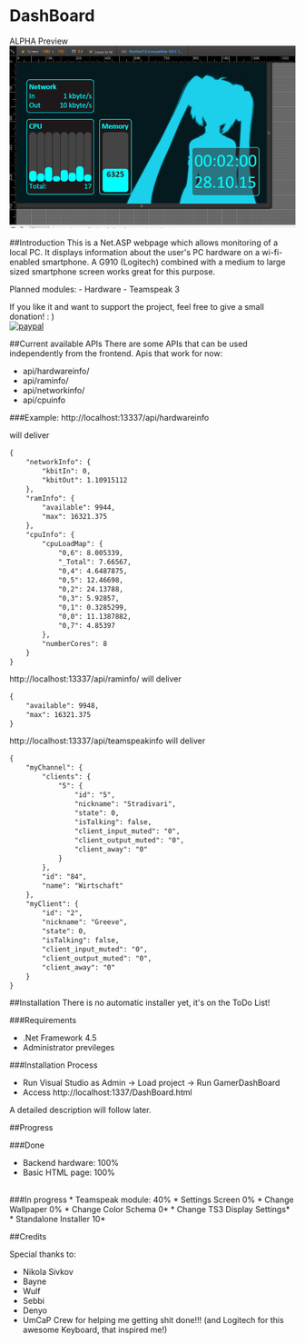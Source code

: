 # DashBoard

ALPHA Preview
![Alt text](DashBoard/alpha.PNG)


##Introduction
This is a Net.ASP webpage which allows monitoring of a local PC. It displays information about the user's PC hardware on a wi-fi-enabled smartphone. A G910 (Logitech) combined with a medium to large sized smartphone screen works great for this purpose.

Planned modules:
	- Hardware
	- Teamspeak 3
	
If you like it and want to support the project, feel free to give a small donation! : ) <br>
[![paypal](https://www.paypalobjects.com/en_US/i/btn/btn_donate_LG.gif)](https://www.paypal.com/cgi-bin/webscr?cmd=_s-xclick&hosted_button_id=SVW78SGP7EZAJ)


##Current available APIs
There are some APIs that can be used independently from the frontend.
Apis that work for now:

- api/hardwareinfo/
- api/raminfo/
- api/networkinfo/
- api/cpuinfo

###Example:
http://localhost:13337/api/hardwareinfo

will deliver
```
{
    "networkInfo": {
        "kbitIn": 0,
        "kbitOut": 1.10915112
    },
    "ramInfo": {
        "available": 9944,
        "max": 16321.375
    },
    "cpuInfo": {
        "cpuLoadMap": {
            "0,6": 8.005339,
            "_Total": 7.66567,
            "0,4": 4.6487875,
            "0,5": 12.46698,
            "0,2": 24.13788,
            "0,3": 5.92857,
            "0,1": 0.3285299,
            "0,0": 11.1387882,
            "0,7": 4.85397
        },
        "numberCores": 8
    }
}
```
http://localhost:13337/api/raminfo/
will deliver
```
{
    "available": 9948,
    "max": 16321.375
}
```

http://localhost:13337/api/teamspeakinfo
will deliver
```
{
    "myChannel": {
        "clients": {
            "5": {
                "id": "5",
                "nickname": "Stradivari",
                "state": 0,
                "isTalking": false,
                "client_input_muted": "0",
                "client_output_muted": "0",
                "client_away": "0"
            }
        },
        "id": "84",
        "name": "Wirtschaft"
    },
    "myClient": {
        "id": "2",
        "nickname": "Greeve",
        "state": 0,
        "isTalking": false,
        "client_input_muted": "0",
        "client_output_muted": "0",
        "client_away": "0"
    }
}
```

##Installation
There is no automatic installer yet, it's on the ToDo List!

###Requirements
- .Net Framework 4.5
- Administrator previleges

###Installation Process

- Run Visual Studio as Admin -> Load project -> Run GamerDashBoard
- Access http://localhost:1337/DashBoard.html

A detailed description will follow later.

##Progress

###Done
* Backend hardware: 100%
* Basic HTML page: 100%
<br>
###In progress
* Teamspeak module: 40%
* Settings Screen 0%
  * Change Wallpaper 0%
  * Change Color Schema 0*
  * Change TS3 Display Settings*
* Standalone Installer 10*

##Credits

Special thanks to:
- Nikola  Sivkov
- Bayne
- Wulf 
- Sebbi 
- Denyo 
- UmCaP Crew
for helping me getting shit done!!!
(and Logitech for this awesome Keyboard, that inspired me!)